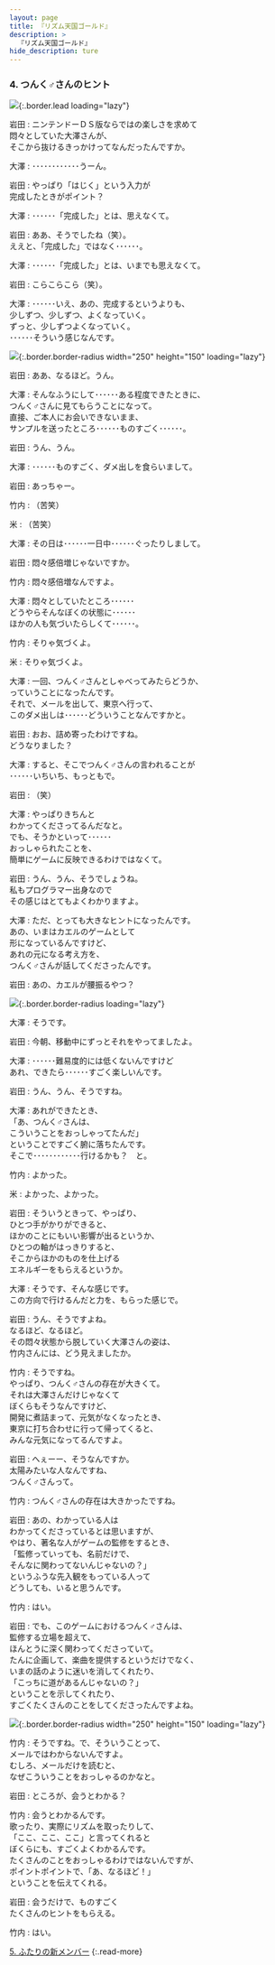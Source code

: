 ```yaml
---
layout: page
title: 『リズム天国ゴールド』
description: >
  『リズム天国ゴールド』
hide_description: ture
---
```


### 4. つんく♂さんのヒント

![](/interviews/jp/nds/ylzj/vol1/img/mainvisual4.jpg){:.border.lead loading="lazy"}

岩田
: ニンテンドーＤＳ版ならではの楽しさを求めて<br>悶々としていた大澤さんが、<br>そこから抜けるきっかけってなんだったんですか。

大澤
: ････････････うーん。

岩田
: やっぱり「はじく」という入力が<br>完成したときがポイント？

大澤
: ･･････「完成した」とは、思えなくて。

岩田
: ああ、そうでしたね（笑）。<br>ええと、「完成した」ではなく･･････。

大澤
: ･･････「完成した」とは、いまでも思えなくて。

岩田
: こらこらこら（笑）。

大澤
: ･･････いえ、あの、完成するというよりも、<br>少しずつ、少しずつ、よくなっていく。<br>ずっと、少しずつよくなっていく。<br>･･････そういう感じなんです。

![](/interviews/jp/nds/ylzj/vol1/img/photo25.jpg){:.border.border-radius width="250" height="150" loading="lazy"}

岩田
: ああ、なるほど。うん。

大澤
: そんなふうにして･･････ある程度できたときに、<br>つんく♂さんに見てもらうことになって。<br>直接、ご本人にお会いできないまま、<br>サンプルを送ったところ･･････ものすごく･･････。

岩田
: うん、うん。

大澤
: ･･････ものすごく、ダメ出しを食らいまして。

岩田
: あっちゃー。

竹内
: （苦笑）

米
: （苦笑）

大澤
: その日は･･････一日中･･････ぐったりしまして。

岩田
: 悶々感倍増じゃないですか。

竹内
: 悶々感倍増なんですよ。

大澤
: 悶々としていたところ･･････<br>どうやらそんなぼくの状態に･･････<br>ほかの人も気づいたらしくて･･････。

竹内
: そりゃ気づくよ。

米
: そりゃ気づくよ。

大澤
: 一回、つんく♂さんとしゃべってみたらどうか、<br>っていうことになったんです。<br>それで、メールを出して、東京へ行って、<br>このダメ出しは･･････どういうことなんですかと。

岩田
: おお、詰め寄ったわけですね。<br>どうなりました？

大澤
: すると、そこでつんく♂さんの言われることが<br>･･････いちいち、もっともで。

岩田
: （笑）

大澤
: やっぱりきちんと<br>わかってくださってるんだなと。<br>でも、そうかといって･･････<br>おっしゃられたことを、<br>簡単にゲームに反映できるわけではなくて。

岩田
: うん、うん、そうでしょうね。<br>私もプログラマー出身なので<br>その感じはとてもよくわかりますよ。

大澤
: ただ、とっても大きなヒントになったんです。<br>あの、いまはカエルのゲームとして<br>形になっているんですけど、<br>あれの元になる考え方を、<br>つんく♂さんが話してくださったんです。

岩田
: あの、カエルが腰振るやつ？

![](/interviews/jp/nds/ylzj/vol1/img/kaeru.gif){:.border.border-radius loading="lazy"}

大澤
: そうです。

岩田
: 今朝、移動中にずっとそれをやってましたよ。

大澤
: ･･････難易度的には低くないんですけど<br>あれ、できたら･･････すごく楽しいんです。

岩田
: うん、うん、そうですね。

大澤
: あれができたとき、<br>「あ、つんく♂さんは、<br>こういうことをおっしゃってたんだ」<br>ということですごく腑に落ちたんです。<br>そこで････････････行けるかも？　と。

竹内
: よかった。

米
: よかった、よかった。

岩田
: そういうときって、やっぱり、<br>ひとつ手がかりができると、<br>ほかのことにもいい影響が出るというか、<br>ひとつの軸がはっきりすると、<br>そこからほかのものを仕上げる<br>エネルギーをもらえるというか。

大澤
: そうです、そんな感じです。<br>この方向で行けるんだと力を、もらった感じで。

岩田
: うん、そうですよね。<br>なるほど、なるほど。<br>その悶々状態から脱していく大澤さんの姿は、<br>竹内さんには、どう見えましたか。

竹内
: そうですね。<br>やっぱり、つんく♂さんの存在が大きくて。<br>それは大澤さんだけじゃなくて<br>ぼくらもそうなんですけど、<br>開発に煮詰まって、元気がなくなったとき、<br>東京に打ち合わせに行って帰ってくると、<br>みんな元気になってるんですよ。

岩田
: へぇーー、そうなんですか。<br>太陽みたいな人なんですね、<br>つんく♂さんって。

竹内
: つんく♂さんの存在は大きかったですね。

岩田
: あの、わかっている人は<br>わかってくださっているとは思いますが、<br>やはり、著名な人がゲームの監修をするとき、<br>「監修っていっても、名前だけで、<br>そんなに関わってないんじゃないの？」<br>というふうな先入観をもっている人って<br>どうしても、いると思うんです。

竹内
: はい。

岩田
: でも、このゲームにおけるつんく♂さんは、<br>監修する立場を超えて、<br>ほんとうに深く関わってくださっていて。<br>たんに企画して、楽曲を提供するというだけでなく、<br>いまの話のように迷いを消してくれたり、<br>「こっちに道があるんじゃないの？」<br>ということを示してくれたり、<br>すごくたくさんのことをしてくださったんですよね。

![](/interviews/jp/nds/ylzj/vol1/img/photo12.jpg){:.border.border-radius width="250" height="150" loading="lazy"}

竹内
: そうですね。で、そういうことって、<br>メールではわからないんですよ。<br>むしろ、メールだけを読むと、<br>なぜこういうことをおっしゃるのかなと。

岩田
: ところが、会うとわかる？

竹内
: 会うとわかるんです。<br>歌ったり、実際にリズムを取ったりして、<br>「ここ、ここ、ここ」と言ってくれると<br>ぼくらにも、すごくよくわかるんです。<br>たくさんのことをおっしゃるわけではないんですが、<br>ポイントポイントで、「あ、なるほど！」<br>ということを伝えてくれる。

岩田
: 会うだけで、ものすごく<br>たくさんのヒントをもらえる。

竹内
: はい。


[5. ふたりの新メンバー](5.md)
{:.read-more}

